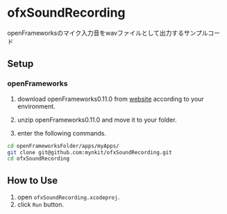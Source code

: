 # ofxSoundRecording

openFrameworksのマイク入力音をwavファイルとして出力するサンプルコード

## Setup

### openFrameworks

1. download openFrameworks0.11.0 from [website](https://openframeworks.cc/download/) according to your environment.

2. unzip openFrameworks0.11.0 and move it to your folder.

3. enter the following commands.

```sh
cd openFrameworksFolder/apps/myApps/
git clone git@github.com:mynkit/ofxSoundRecording.git
cd ofxSoundRecording
```

## How to Use

1. open `ofxSoundRecording.xcodeproj`.
2. click `Run` button.

